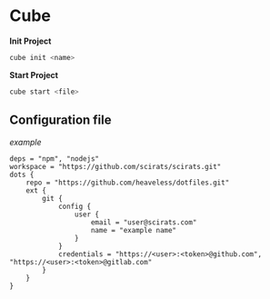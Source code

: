 # Cube

**Init Project**
```sh
cube init <name>
```

**Start Project**
```sh
cube start <file>
```

## Configuration file
*example*

```
deps = "npm", "nodejs"
workspace = "https://github.com/scirats/scirats.git"
dots {
	repo = "https://github.com/heaveless/dotfiles.git"
	ext {
		git {
			config {
				user {
					email = "user@scirats.com"
					name = "example name"
				}
			}
			credentials = "https://<user>:<token>@github.com", "https://<user>:<token>@gitlab.com"
		}
	}
}

```

